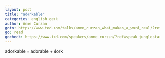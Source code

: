 ```yaml
---
layout: post
title: "adorkable"
categories: english geek
author: Anne Curzan
goto: https://www.ted.com/talks/anne_curzan_what_makes_a_word_real/?ref=speak.junglestar.org
go: read
gocheck: https://www.ted.com/speakers/anne_curzan/?ref=speak.junglestar.org
---
```


adorkable = adorable + dork

